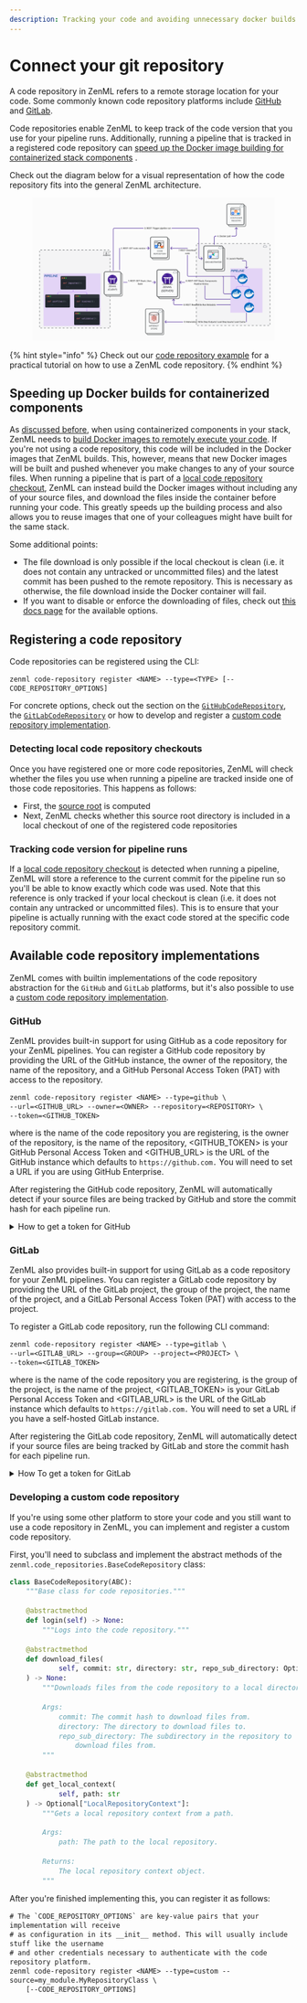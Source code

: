 ```yaml
---
description: Tracking your code and avoiding unnecessary docker builds by connecting your git repo.
---
```


# Connect your git repository

A code repository in ZenML refers to a remote storage location for your code. Some commonly known code repository
platforms include [GitHub](https://github.com/) and [GitLab](https://gitlab.com/).

Code repositories enable ZenML to keep track of the code version that you use for your pipeline runs. Additionally,
running a pipeline that is tracked in a registered code repository
can [speed up the Docker image building for containerized stack components](containerize-your-pipeline.md#reuse-docker-image-builds-from-previous-runs)
.

Check out the diagram below for a visual representation of how the code repository fits into the general ZenML
architecture.

<figure><img src="../../.gitbook/assets/Remote_with_code_repository.png" alt=""><figcaption></figcaption></figure>

{% hint style="info" %}
Check out our [code repository example](https://github.com/zenml-io/zenml/tree/main/examples/code\_repository) for a
practical tutorial on how to use a ZenML code repository.
{% endhint %}

## Speeding up Docker builds for containerized components

As [discussed before](containerize-your-pipeline.md#reuse-docker-image-builds-from-previous-runs), when using
containerized components in your stack, ZenML needs
to [build Docker images to remotely execute your code](manage-environments.md#execution-environments). If you're not using a
code repository, this code will be included in the Docker images that ZenML builds. This, however, means that new Docker
images will be built and pushed whenever you make changes to any of your source files. When running a pipeline that is
part of a [local code repository checkout](connect-your-git-repository.md#detecting-local-code-repository-checkouts),
ZenML can instead build the Docker images without including any of your source files, and download the files inside the
container before running your code. This greatly speeds up the building process and also allows you to reuse images that
one of your colleagues might have built for the same stack.

Some additional points:

* The file download is only possible if the local checkout is clean (i.e. it does not contain any untracked or
  uncommitted files) and the latest commit has been pushed to the remote repository. This is necessary as otherwise, the
  file download inside the Docker container will fail.
* If you want to disable or enforce the downloading of files, check out [this docs page](containerize-your-pipeline.md)
  for the available options.

## Registering a code repository

Code repositories can be registered using the CLI:

```shell
zenml code-repository register <NAME> --type=<TYPE> [--CODE_REPOSITORY_OPTIONS]
```

For concrete options, check out the section on the [`GitHubCodeRepository`](connect-your-git-repository.md#github),
the [`GitLabCodeRepository`](connect-your-git-repository.md#gitlab) or how to develop and register
a [custom code repository implementation](connect-your-git-repository.md#developing-a-custom-code-repository).

### Detecting local code repository checkouts

Once you have registered one or more code repositories, ZenML will check whether the files you use when running a
pipeline are tracked inside one of those code repositories. This happens as follows:

* First, the [source root](../advanced-guide/advanced-guide.md) is computed
* Next, ZenML checks whether this source root directory is included in a local checkout of one of the registered code
  repositories

### Tracking code version for pipeline runs

If a [local code repository checkout](connect-your-git-repository.md#detecting-local-code-repository-checkouts) is
detected when running a pipeline, ZenML will store a reference to the current commit for the pipeline run so you'll be
able to know exactly which code was used. Note that this reference is only tracked if your local checkout is clean (i.e.
it does not contain any untracked or uncommitted files). This is to ensure that your pipeline is actually running with
the exact code stored at the specific code repository commit.

## Available code repository implementations

ZenML comes with builtin implementations of the code repository abstraction for the `GitHub` and `GitLab` platforms, but
it's also possible to use
a [custom code repository implementation](connect-your-git-repository.md#developing-a-custom-code-repository).

### GitHub

ZenML provides built-in support for using GitHub as a code repository for your ZenML pipelines. You can register a
GitHub code repository by providing the URL of the GitHub instance, the owner of the repository, the name of the
repository, and a GitHub Personal Access Token (PAT) with access to the repository.

```shell
zenml code-repository register <NAME> --type=github \
--url=<GITHUB_URL> --owner=<OWNER> --repository=<REPOSITORY> \
--token=<GITHUB_TOKEN>
```

where is the name of the code repository you are registering, is the owner of the repository, is the name of the
repository, \<GITHUB\_TOKEN> is your GitHub Personal Access Token and \<GITHUB\_URL> is the URL of the GitHub instance
which defaults to `https://github.com.` You will need to set a URL if you are using GitHub Enterprise.

After registering the GitHub code repository, ZenML will automatically detect if your source files are being tracked by
GitHub and store the commit hash for each pipeline run.

<details>

<summary>How to get a token for GitHub</summary>

1. Go to your GitHub account settings and click on [Developer settings](https://github.com/settings/tokens?type=beta).
2. Select "Personal access tokens" and click on "Generate new token".
3. Give your token a name and a description.

   ![](../../.gitbook/assets/github-fine-grained-token-name.png)
4. We recommend selecting the specific repository and then giving `contents` read-only access.

   ![](../../.gitbook/assets/github-token-set-permissions.png)

   ![](../../.gitbook/assets/github-token-permissions-overview.png)
5. Click on "Generate token" and copy the token to a safe place.

   ![](../../.gitbook/assets/copy-github-fine-grained-token.png)

</details>

### GitLab

ZenML also provides built-in support for using GitLab as a code repository for your ZenML pipelines. You can register a
GitLab code repository by providing the URL of the GitLab project, the group of the project, the name of the project,
and a GitLab Personal Access Token (PAT) with access to the project.

To register a GitLab code repository, run the following CLI command:

```shell
zenml code-repository register <NAME> --type=gitlab \
--url=<GITLAB_URL> --group=<GROUP> --project=<PROJECT> \
--token=<GITLAB_TOKEN>
```

where is the name of the code repository you are registering, is the group of the project, is the name of the project,
\<GITLAB\_TOKEN> is your GitLab Personal Access Token and \<GITLAB\_URL> is the URL of the GitLab instance which
defaults to `https://gitlab.com.` You will need to set a URL if you have a self-hosted GitLab instance.

After registering the GitLab code repository, ZenML will automatically detect if your source files are being tracked by
GitLab and store the commit hash for each pipeline run.

<details>

<summary>How To get a token for GitLab</summary>

1. Go to your GitLab account settings and click
   on [Access Tokens](https://gitlab.com/-/profile/personal\_access\_tokens).
2. Name the token and select the scopes that you need (e.g. `read_repository`, `read_user`, `read_api`)

   ![](../../.gitbook/assets/gitlab-generate-access-token.png)
3. Click on "Create personal access token" and copy the token to a safe place.

   ![](../../.gitbook/assets/gitlab-copy-access-token.png)

</details>

### Developing a custom code repository

If you're using some other platform to store your code and you still want to use a code repository in ZenML, you can
implement and register a custom code repository.

First, you'll need to subclass and implement the abstract methods of the `zenml.code_repositories.BaseCodeRepository`
class:

```python
class BaseCodeRepository(ABC):
    """Base class for code repositories."""

    @abstractmethod
    def login(self) -> None:
        """Logs into the code repository."""

    @abstractmethod
    def download_files(
            self, commit: str, directory: str, repo_sub_directory: Optional[str]
    ) -> None:
        """Downloads files from the code repository to a local directory.

        Args:
            commit: The commit hash to download files from.
            directory: The directory to download files to.
            repo_sub_directory: The subdirectory in the repository to
                download files from.
        """

    @abstractmethod
    def get_local_context(
            self, path: str
    ) -> Optional["LocalRepositoryContext"]:
        """Gets a local repository context from a path.

        Args:
            path: The path to the local repository.

        Returns:
            The local repository context object.
        """
```

After you're finished implementing this, you can register it as follows:

```shell
# The `CODE_REPOSITORY_OPTIONS` are key-value pairs that your implementation will receive
# as configuration in its __init__ method. This will usually include stuff like the username
# and other credentials necessary to authenticate with the code repository platform.
zenml code-repository register <NAME> --type=custom --source=my_module.MyRepositoryClass \
    [--CODE_REPOSITORY_OPTIONS]
```
